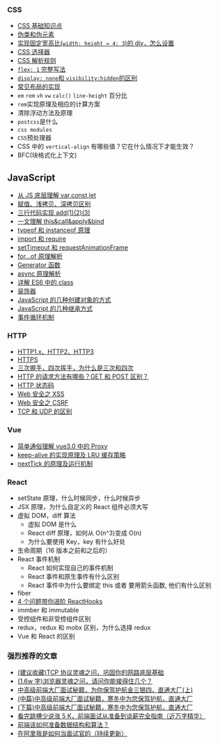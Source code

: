 ### CSS

-   [CSS 基础知识点](./CSS/CSS基础知识点.md)
-   [伪类和伪元素](./CSS/伪类和伪元素.md)
-   [实现固定宽高比(`width: height = 4: 3`)的 div，怎么设置](./CSS/实现固定宽高比的div.md)
-   [CSS 选择器](./CSS/CSS选择器.md)
-   [CSS 解析规则](./CSS/CSS解析规则.md)
-   [`flex: 1` 完整写法](./CSS/flex.md)
-   [`display: none`和 `visibility:hidden`的区别](./CSS/display:none和visibility:hidden的区别.md)
-   [常见布局的实现](./CSS/常见CSS布局的实现)
-   `em` `rem` `vh` `vw` `calc()` `line-height` 百分比
-   `rem`实现原理及相应的计算方案
-   清除浮动方法及原理
-   `postcss`是什么
-   `css modules`
-   `CSS`预处理器
-   CSS 中的 `vertical-align` 有哪些值？它在什么情况下才能生效？
-   BFC(块格式化上下文)

## JavaScript

-   [从 JS 底层理解 var,const,let](./JavaScript/从JS底层理解var,const,let.md)
-   [赋值、浅拷贝、深拷贝区别](./JavaScript/赋值、浅拷贝、深拷贝区别.md)
-   [三行代码实现 add(1)(2)(3)](./JavaScript/函数柯里化.md)
-   [一文理解 this&call&apply&bind](./JavaScript/一文理解this&call&apply&bind.md)
-   [typeof 和 instanceof 原理](./JavaScript/typeof和instanceof原理.md)
-   [import 和 require](./JavaScript/import和require.md)
-   [setTimeout 和 requestAnimationFrame](./JavaScript/setTimeout和requestAnimationFrame.md)
-   [for...of 原理解析](./JavaScript/for...of原理解析.md)
-   [Generator 函数](./JavaScript/Generator函数.md)
-   [async 原理解析](./JavaScript/async原理解析.md)
-   [详解 ES6 中的 class](./JavaScript/详解ES6中的class.md)
-   [装饰器](./JavaScript/装饰器.md)
-   [JavaScript 的几种创建对象的方式](./JavaScript/JavaScript的几种创建对象的方式.md)
-   [JavaScript 的几种继承方式](./JavaScript/JavaScript的几种继承方式.md)
-   [事件循环机制](./JavaScript/事件循环机制.md)

### HTTP

-   [HTTP1.x、HTTP2、HTTP3](./HTTP/HTTP1.x、HTTP2、HTTP3.md)
-   [HTTPS](./HTTP/HTTPS.md)
-   [三次握手，四次挥手，为什么是三次和四次](./HTTP/三次握手，四次挥手，为什么是三次和四次)
-   [HTTP 的请求方法有哪些？GET 和 POST 区别？](./HTTP/HTTP请求方法)
-   [HTTP 状态码](./HTTP/HTTP状态码)
-   [Web 安全之 XSS](./HTTP/Web安全之XSS)
-   [Web 安全之 CSRF](./HTTP/Web安全之CSRF)
-   [TCP 和 UDP 的区别](./HTTP/TCP和UDP)

### Vue

-   [简单通俗理解 vue3.0 中的 Proxy](./Vue/简单通俗理解vue3.0中的Proxy.md)
-   [keep-alive 的实现原理及 LRU 缓存策略](./Vue/keep-alive的实现原理及LRU缓存策略.md)
-   [nextTick 的原理及运行机制](./Vue/nextTick的原理及运行机制)

### React

-   setState 原理，什么时候同步，什么时候异步
-   JSX 原理，为什么自定义的 React 组件必须大写
-   虚拟 DOM，diff 算法
    -   虚拟 DOM 是什么
    -   React diff 原理，如何从 O(n^3)变成 O(n)
    -   为什么要使用 Key，key 有什么好处
-   生命周期（16 版本之前和之后的）
-   React 事件机制
    -   React 如何实现自己的事件机制
    -   React 事件和原生事件有什么区别
    -   React 事件中为什么要绑定 this 或者 要用箭头函数, 他们有什么区别
-   fiber
-   [4 个问题带你进阶 ReactHooks](./React/4个问题带你进阶ReactHooks.md)
-   immber 和 immutable
-   受控组件和非受控组件区别
-   redux，redux 和 mobx 区别，为什么选择 redux
-   Vue 和 React 的区别

### 强烈推荐的文章

-   [(建议收藏)TCP 协议灵魂之问，巩固你的网路底层基础](https://juejin.im/post/5e527c58e51d4526c654bf41)
-   [(1.6w 字)浏览器灵魂之问，请问你能接得住几个？](https://juejin.im/post/5df5bcea6fb9a016091def69)
-   [中高级前端大厂面试秘籍，为你保驾护航金三银四，直通大厂(上)](https://juejin.im/post/5c64d15d6fb9a049d37f9c20)
-   [(中篇)中高级前端大厂面试秘籍，寒冬中为您保驾护航，直通大厂](https://juejin.im/post/5c92f499f265da612647b754)
-   [(下篇)中高级前端大厂面试秘籍，寒冬中为您保驾护航，直通大厂](https://juejin.im/post/5cc26dfef265da037b611738)
-   [看完跳槽少说涨 5 K，前端面试从准备到谈薪完全指南（近万字精华）](https://juejin.im/post/5dfef50751882512444027eb)
-   [前端该如何准备数据结构和算法？](https://juejin.im/post/5d5b307b5188253da24d3cd1)
-   [在阿里我是如何当面试官的（持续更新）](https://juejin.im/post/5e6ebfa86fb9a07ca714d0ec)
